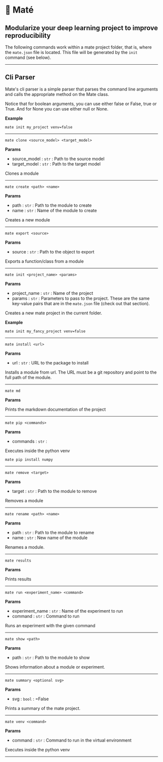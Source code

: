 
# 🧉 Maté


## Modularize your deep learning project to improve reproducibility

The following commands work within a mate project folder, that is, where the `mate.json` file is located. This file will be generated by the `init` command (see below).

--- 

## Cli Parser

Mate's cli parser is a simple parser that parses the command line arguments and calls the appropriate method on the Mate class.

Notice that for boolean arguments, you can use either false or False, true or True. And for None you can use either null or None.

**Example**

```
mate init my_project venv=false
```


--- 

```
mate clone <source_model> <target_model>
```

**Params**
- source_model : `str` :  Path to the source model
- target_model : `str` :  Path to the target model


Clones a module

---

```
mate create <path> <name>
```

**Params**
- path : `str` :  Path to the module to create
- name : `str` :  Name of the module to create


Creates a new module

---

```
mate export <source>
```

**Params**
- source : `str` :  Path to the object to export


Exports a function/class from a module

---

```
mate init <project_name> <params>
```

**Params**
- project_name : `str` :  Name of the project
- params : `str` :  Parameters to pass to the project. These are the same key-value pairs that are in the `mate.json` file (check out that section).



Creates a new mate project in the current folder.

**Example**

```
mate init my_fancy_project venv=false
```

---

```
mate install <url>
```

**Params**
- url : `str` :  URL to the package to install


Installs a module from url. The URL must be a git repository and point to the full path of the module.


---

```
mate md 
```

**Params**



Prints the markdown documentation of the project

---

```
mate pip <commands>
```

**Params**
- commands : `str` : 


Executes inside the python venv

```
mate pip install numpy
```

---

```
mate remove <target>
```

**Params**
- target : `str` :  Path to the module to remove



Removes a module

---

```
mate rename <path> <name>
```

**Params**
- path : `str` :  Path to the module to rename
- name : `str` :  New name of the module



Renames a module.

---

```
mate results 
```

**Params**



Prints results

---

```
mate run <experiment_name> <command>
```

**Params**
- experiment_name : `str` :  Name of the experiment to run
- command : `str` :  Command to run



Runs an experiment with the given command

---

```
mate show <path>
```

**Params**
- path : `str` :  Path to the module to show


Shows information about a module or experiment.

---

```
mate summary <optional svg>
```

**Params**
- svg : `bool` : =False


Prints a summary of the mate project.

---

```
mate venv <command>
```

**Params**
- command : `str` :  Command to run in the virtual environment


Executes inside the python venv

---

